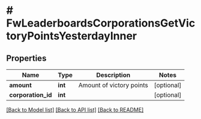 # # FwLeaderboardsCorporationsGetVictoryPointsYesterdayInner

## Properties

Name | Type | Description | Notes
------------ | ------------- | ------------- | -------------
**amount** | **int** | Amount of victory points | [optional]
**corporation_id** | **int** |  | [optional]

[[Back to Model list]](../../README.md#models) [[Back to API list]](../../README.md#endpoints) [[Back to README]](../../README.md)
